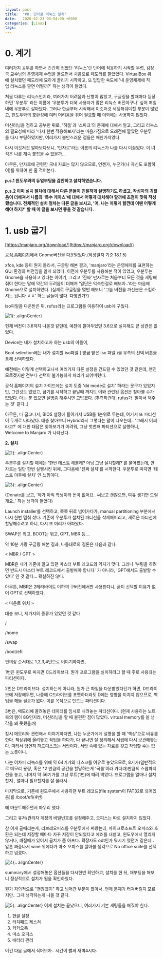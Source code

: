 ```yaml
---
layout: post
title:  "#0. 만자로 리눅스 설치"
date:   2020-02-23 03:54:00 +0900
categories: [Linux]
tags: 
---
```

# **0. 계기**  
  
여러가지 공부를 하면서 간간히 접했던 '리눅스'란 단어에 적응하기 시작할 무렵, 김정국 교수님의 운영체제 수업을 들으면서 처음으로 페도라를 깔았었다. VirtualBox 위에 설치했던 페도라에 묘하게 끌리기 시작하고, 또 답답한 속도에 '내 운영체제에 직업 리눅스를 깔면 어떨까?' 하는 생각이 들었다.  
  
  
처음 다루는 리눅스인지라, 여러가지 어려움과 난항이 많았고, 구글링을 할때마다 등장하던 '우분투' 라는 이름에 '우분투가 더욱 사용자가 많은 리눅스 버전이구나' 싶어 며칠내에 우분투로 갈아탔다. 그러나 한글부터 시작해서 이것저것 세팅해줘야할 부분이 많았고, 윈도우와의 호환성에 여러 어려움을 겪어 필요할 때 이외에는 사용하지 않았다.  
  
  
머신러닝을 접하고 공부한 뒤로, '하둡'과 '스파크'의 존재에 대해서 알고, 그리고 리눅스의 필요성에 따라 '다시 한번 적응해보자'라는 마음가짐으로 오래전에 깔았던 우분투를 다시 부팅하였지만, 여러가지 불만스러운 점들은 매한가지였다.  
  
  
다시 이것저것 알아보다보니, '만자로'라는 이름의 리눅스가 나를 다시 이끌었다. 이 녀석은 나를 계속 붙잡을 수 있을까...

아무튼, 만자로에 관련한 국내 자료는 많지 않으므로, 언젠가, 누군가(나 자신도 포함하여)를 위하여 한 줄 적어본다.

**p.s.1 윈도우와의 듀얼부팅을 감안하고 설치하였습니다.**

**p.s.2 이미 설치 절차에 대해서 다른 분들이 친절하게 설명하기도 하셨고, 작성자의 귀찮음이 더해져서 나름의 '특수 케이스'에 대해서 어떻게 대처해야 할까에 초점이 맞춰 작성했습니다. 전체적인 설치 절차는 다른 글을 보시고, '어, 나는 이렇게 할껀데 이땐 어떻게 해야 하지?' 할 때 이 글을 보시면 좋을 것 같습니다.**  
  
# **1\. usb 굽기**

[https://manjaro.org/download/](https://manjaro.org/download/)

[공식 홈페이지](https://manjaro.org/download/)에서 Gnome버전을 다운받았다.(작성일자 기준 18.1.5)

xfce, kde 등이 뭔지 몰라서, 구글링 해본 결과, 'manjaro'라는 운영체제를 표현하는 GUI 환경의 버전임을 알게 되었다. 이전에 우분투를 사용해본 적이 있었고, 우분투는 Gnome을 사용하고 있다는 이야기, 그리고 '진짜' 만자로는 처음부터 모든 것을 세팅해줘야 한다는 말에 약간의 두려움이 더해져 '일단은 익숙한걸로 해보자..'라는 마음에 Gnome으로 설치하였다. (실제로 구글링을 몇번 해보니 '그놈 버전을 까신분은 스킵하셔도 됩니다 ㅎㅎ' 하는 글들이 많다. 다행인가?)

iso파일을 다운받은 뒤, rufus라는 프로그램을 이용하여 usb에 구웠다.

![1](/assets/images/2020-08-27-05-30-38_test.md.png){: .alignCenter}

현재 버전이 3.8까지 나온것 같던데, 예전에 깔아두었던 3.6으로 설치해도 큰 상관은 없었다.

Device는 내가 설치하고자 하는 usb의 이름이,

Boot selection에는 내가 설치할 iso파일 ( 방금 받은 iso 파일 )을 우측의 선택 버튼을 통해 선택하였다.

예전에는 이렇게 선택하고나서 여러가지 다른 설정을 건드릴 수 있었던 것 같은데, 왠진 모르겠지만 전부다 선택이 불가능하게 처리가 되어버렸다.

공식 홈페이지의 설치 가이드에는 설치 도중 'dd mode로 설치' 하라는 문구가 있었지만, 그런것도 없었고, 굽기를 시작하고 끝날때 까지도 이와 관련된 옵션은 찾아볼 수가 없었다. 아는 분 있으면 설명좀 해주시면 고맙겠다. (추측하건대, rufus가 '알아서 해주는 것' 같다..)

아무튼, 다 굽고나서, BIOS 설정에 들어가서 USB를 1순위로 두는데, 여기서 또 파티션이 두개로 나타났다. 대충 찾아보니 Hybrid라서 그렇다는 말이 나오는데.. '그래서 어쩌라고?' 에 대한 대답은 찾아보기가 어려워, 그냥 첫번째 파티션으로 실행하니, Welcome to Manjaro 가 나타났다.

**2\. 설치**

![2](/assets/images/2020-08-27-05-31-23_2020-08-27-linux_0.md.png){: .alignCenter}

우분투를 설치할 때에는 '한번 테스트 해볼래? 아님 그냥 설치할래?'를 물어봤는데, 만자로는 일단 한번 실행시킨 뒤에, 그다음에 '진짜 설치'를 시작한다. 우분투로 따지면 '테스트 이후에 설치' 인 느낌이다.

![3](/assets/images/2020-08-27-05-31-45_2020-08-27-linux_0.md.png){: .alignCenter}

(Donate를 보고, '제가 아직 학생이라 돈이 없어요.. 써보고 괜찮으면, 여유 생기면 드릴게요..' 하는 생각이 들었다)

Launch installer를 선택하고, 쭉쭉 뒤로 넘어가다가, manual partitioning 부분에서 다시 한번 멈춰 섰다. 기존에 우분투가 설치된 파티션을 삭제해버리고, 새로운 파티션에 할당해주려고 하니, 다시 또 머리가 아파왔다.

SWAP은 뭐고, BOOT는 뭐고, GPT, MBR 등....

약 10분 가량 구글링 해본 결과, 나름대로의 결론은 다음과 같다.

< MBR / GPT >

MBR은 내가 기존에 알고 있던 마스터 부트 레코드의 약자가 맞다. 그러나 '부팅을 하려면 반드시 마스터 부트 레코드에서 출발해야 합니다' 가 아니라, 'GPT에서도 출발할 수 있다' 인 것 같다... 확실하진 않다.

아무튼, MBR은 2테라바이트 이하의 구버전에서만 사용한다니, 굳이 선택할 이유가 없어 GPT로 선택하였다.

< 마운트 위치 >

대충 보니, 세가지의 종류가 있었던 것 같다

/

/home

/swap

/boot/efi

편의상 순서대로 1,2,3,4번으로 이야기하자면,

1번은 윈도우로 따지면 C드라이브다. 뭔가 프로그램을 설치하려고 할 때 주로 사용되는 파티션이다.

2번은 D드라이브다. 설치하는게 아니라, 뭔가 큰 파일을 다운받았다던가 하면, D드라이브에 저장해두면, 나중에 C드라이브를 포맷하더라도 D에는 영향을 미치지 않으므로, 백업을 해둘 필요가 없다. 이를 목적으로 만드는 파티션이다.

3번은, 메모리에 올려놓은 데이터를 임시로 내려놓는 파티션이다. (현재 사용하는 노트북의 램이 8G인지라, 머신러닝을 할 때 불편한 점이 많았다. virtual memory를 쓸 생각을 왜 못했을까)

잠시 메모리와 관련해서 이야기하자면, 나는 누군가에게 설명을 할 때 '책상'으로 비유를 한다. 책상위에 올려놓고 작업을 하다가, 다 끝나면 잘 정리해서 서랍에 다시 보관해놓는다. 따라서 당연히 하드디스크는 서랍이다. 서랍 속에 있는 자료를 갖고 작업할 수는 없는 노릇이니.

나는 어차피 리눅스를 위해 약 64기가의 디스크를 여유로 놓았으므로, 8기가(일반적으로 메모리 용량, 혹은 \*2 만큼의 공간을 할당하는게 '국룰'이라 카더라)만큼의 스왑파티션을 놓고, 나머지 약 56기가를 그냥 루트(1번)에 때려 박았다. 프로그램을 얼마나 설치할지 , 얼마나 필요할지를 잘 몰라서..

마지막으로, 기존에 윈도우에서 사용하던 부트 레코드(file system이 FAT32로 되어있음)를 /boot/efi(4번)

에 마운트해주면서 마무리 했다.

그리고 유저/관리자 계정의 비밀번호를 설정해주고, 오피스는 따로 설치하지 않았다.

참 이게 골때리는게, 리브레오피스를 우분투에서 써봤는데, 마이크로소프트 오피스와 호환은 되는데 저장할 때마다 자꾸 저장이 안되었다고 에러를 내뱉고, 윈도우에서 열리지 않거나, 깨질때가 있어서 골치가 좀 아프다. 확장자도 odt인가 뭐시기 였던거 같은데.. 암튼 짜증나서 wine 위에다가 마소 오피스를 깔아볼 생각으로 No office suite를 선택하고 넘겼다.

![4](/assets/images/2020-08-27-05-32-12_2020-08-27-linux_0.md.png){:. alignCenter}

summary에서 설정해놓은 옵션들을 다시한번 확인하고, 설치를 한 뒤, 재부팅을 해보니 정상적으로 설치가 됨을 확인하였다.

뭔가 자의적으로 "괜찮겠지" 하고 넘어간 부분이 많아서, 언제 문제가 터져버릴지 모르지만.. 그때 생각하는게 나을 것 같다.

![5](/assets/images/2020-08-27-05-32-39_2020-08-27-linux_0.md.png){: .alignCenter}
이제 설치는 끝났으니, 여러가지 기본 세팅들을 해줘야 한다.

1. 한글 설정
2. 터치패드 제스쳐
3. 카카오톡
4. 마소 오피스
5. 배터리 관리

이건 다음 글에서 적어보자.. 시간이 벌써 새벽4시다.